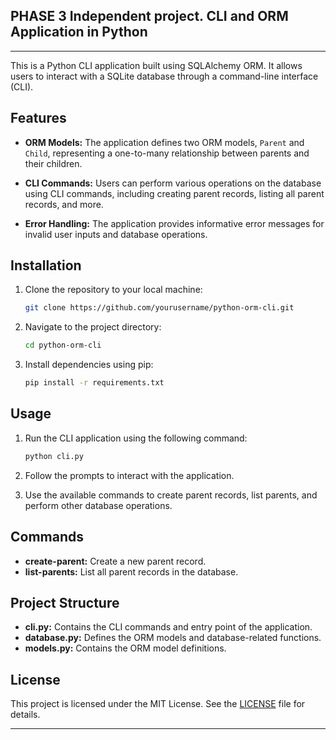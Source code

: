## PHASE 3 Independent project. CLI and ORM Application in Python
---


This is a Python CLI application built using SQLAlchemy ORM. It allows users to interact with a SQLite database through a command-line interface (CLI).

## Features

- **ORM Models:** The application defines two ORM models, `Parent` and `Child`, representing a one-to-many relationship between parents and their children.

- **CLI Commands:** Users can perform various operations on the database using CLI commands, including creating parent records, listing all parent records, and more.

- **Error Handling:** The application provides informative error messages for invalid user inputs and database operations.

## Installation

1. Clone the repository to your local machine:

    ```bash
    git clone https://github.com/yourusername/python-orm-cli.git
    ```

2. Navigate to the project directory:

    ```bash
    cd python-orm-cli
    ```

3. Install dependencies using pip:

    ```bash
    pip install -r requirements.txt
    ```

## Usage

1. Run the CLI application using the following command:

    ```bash
    python cli.py
    ```

2. Follow the prompts to interact with the application.

3. Use the available commands to create parent records, list parents, and perform other database operations.

## Commands

- **create-parent:** Create a new parent record.
- **list-parents:** List all parent records in the database.

## Project Structure

- **cli.py:** Contains the CLI commands and entry point of the application.
- **database.py:** Defines the ORM models and database-related functions.
- **models.py:** Contains the ORM model definitions.


## License

This project is licensed under the MIT License. See the [LICENSE](LICENSE) file for details.

---
